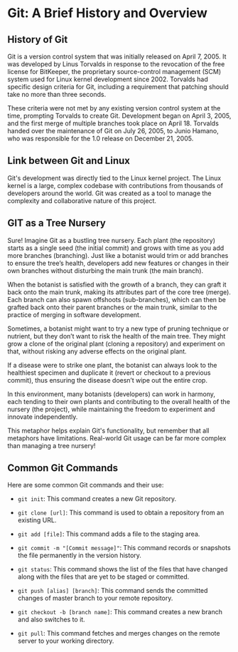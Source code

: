 # Git: A Brief History and Overview

## History of Git
Git is a version control system that was initially released on April 7, 2005. It was developed by Linus Torvalds in response to the revocation of the free license for BitKeeper, the proprietary source-control management (SCM) system used for Linux kernel development since 2002. Torvalds had specific design criteria for Git, including a requirement that patching should take no more than three seconds.

These criteria were not met by any existing version control system at the time, prompting Torvalds to create Git. Development began on April 3, 2005, and the first merge of multiple branches took place on April 18. Torvalds handed over the maintenance of Git on July 26, 2005, to Junio Hamano, who was responsible for the 1.0 release on December 21, 2005.

## Link between Git and Linux

Git's development was directly tied to the Linux kernel project. The Linux kernel is a large, complex codebase with contributions from thousands of developers around the world. Git was created as a tool to manage the complexity and collaborative nature of this project.

## GIT as a Tree Nursery

Sure! Imagine Git as a bustling tree nursery. Each plant (the repository) starts as a single seed (the initial commit) and grows with time as you add more branches (branching). Just like a botanist would trim or add branches to ensure the tree’s health, developers add new features or changes in their own branches without disturbing the main trunk (the main branch).

When the botanist is satisfied with the growth of a branch, they can graft it back onto the main trunk, making its attributes part of the core tree (merge). Each branch can also spawn offshoots (sub-branches), which can then be grafted back onto their parent branches or the main trunk, similar to the practice of merging in software development.

Sometimes, a botanist might want to try a new type of pruning technique or nutrient, but they don’t want to risk the health of the main tree. They might grow a clone of the original plant (cloning a repository) and experiment on that, without risking any adverse effects on the original plant.

If a disease were to strike one plant, the botanist can always look to the healthiest specimen and duplicate it (revert or checkout to a previous commit), thus ensuring the disease doesn’t wipe out the entire crop.

In this environment, many botanists (developers) can work in harmony, each tending to their own plants and contributing to the overall health of the nursery (the project), while maintaining the freedom to experiment and innovate independently.

This metaphor helps explain Git's functionality, but remember that all metaphors have limitations. Real-world Git usage can be far more complex than managing a tree nursery!


## Common Git Commands

Here are some common Git commands and their use:

- `git init`: This command creates a new Git repository.

- `git clone [url]`: This command is used to obtain a repository from an existing URL.

- `git add [file]`: This command adds a file to the staging area.

- `git commit -m "[Commit message]"`: This command records or snapshots the file permanently in the version history.

- `git status`: This command shows the list of the files that have changed along with the files that are yet to be staged or committed.

- `git push [alias] [branch]`: This command sends the committed changes of master branch to your remote repository.

- `git checkout -b [branch name]`: This command creates a new branch and also switches to it.

- `git pull`: This command fetches and merges changes on the remote server to your working directory.

